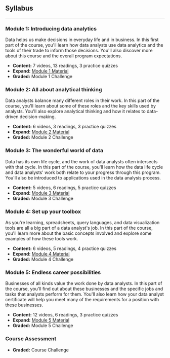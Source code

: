 ## Syllabus

---

### Module 1: Introducing data analytics

Data helps us make decisions in everyday life and in business. In this first part of the course, you'll learn how data analysts use data analytics and the tools of their trade to inform those decisions. You'll also discover more about this course and the overall program expectations.

* **Content:** 7 videos, 13 readings, 3 practice quizzes
* **Expand:** [Module 1 Material](link-to-module-1-material) 
* **Graded:** Module 1 Challenge

### Module 2: All about analytical thinking

Data analysts balance many different roles in their work. In this part of the course, you'll learn about some of these roles and the key skills used by analysts. You'll also explore analytical thinking and how it relates to data-driven decision-making.

* **Content:** 6 videos, 3 readings, 3 practice quizzes
* **Expand:** [Module 2 Material](link-to-module-2-material) 
* **Graded:** Module 2 Challenge

### Module 3: The wonderful world of data

Data has its own life cycle, and the work of data analysts often intersects with that cycle. In this part of the course, you'll learn how the data life cycle and data analysts' work both relate to your progress through this program. You'll also be introduced to applications used in the data analysis process.

* **Content:** 5 videos, 6 readings, 5 practice quizzes
* **Expand:** [Module 3 Material](link-to-module-3-material) 
* **Graded:** Module 3 Challenge

### Module 4: Set up your toolbox

As you're learning, spreadsheets, query languages, and data visualization tools are all a big part of a data analyst's job. In this part of the course, you'll learn more about the basic concepts involved and explore some examples of how these tools work. 

* **Content:** 6 videos, 5 readings, 4 practice quizzes
* **Expand:** [Module 4 Material](link-to-module-4-material) 
* **Graded:** Module 4 Challenge

### Module 5: Endless career possibilities

Businesses of all kinds value the work done by data analysts. In this part of the course, you'll find out about these businesses and the specific jobs and tasks that analysts perform for them. You'll also learn how your data analyst certificate will help you meet many of the requirements for a position with these businesses.

* **Content:** 12 videos, 6 readings, 3 practice quizzes
* **Expand:** [Module 5 Material](link-to-module-5-material) 
* **Graded:** Module 5 Challenge

### Course Assessment

* **Graded:** Course Challenge

